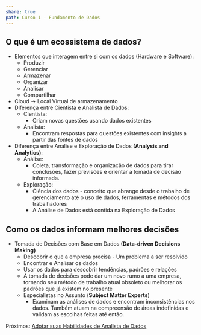 ```yaml
---
share: true
path: Curso 1 - Fundamento de Dados
---
```

## O que é um ecossistema de dados?
- Elementos que interagem entre si com os dados (Hardware e Software):
	- Produzir
	- Gerenciar
	- Armazenar
	- Organizar
	- Analisar
	- Compartilhar
- Cloud -> Local Virtual de armazenamento
- Diferença entre Cientista e Analista de Dados:
	- Cientista:
		- Criam novas questões usando dados existentes
	- Analista:
		- Encontram respostas para questões existentes com insights a partir das fontes de dados
- Diferença entre Análise e Exploração de Dados **(Analysis and Analytics)**:
	- Análise:
		- Coleta, transformação e organização de dados para tirar conclusões, fazer previsões e orientar a tomada de decisão informada.
	- Exploração:
		- Ciência dos dados - conceito que abrange desde o trabalho de gerenciamento até o uso de dados, ferramentas e métodos dos trabalhadores
		- A Análise de Dados está contida na Exploração de Dados

## Como os dados informam melhores decisões
- Tomada de Decisões com Base em Dados **(Data-driven Decisions Making)**
	- Descobrir o que a empresa precisa - Um problema a ser resolvido
	- Encontrar e Analisar os dados
	- Usar os dados para descobrir tendências, padrões e relações
	- A tomada de decisões pode dar um novo rumo a uma empresa, tornando seu método de trabalho atual obsoleto ou melhorar os padrões que já existem no presente
	- Especialistas no Assunto (**Subject Matter Experts**)
		- Examinam as análises de dados e encontram inconsistências nos dados. Também atuam na compreensão de áreas indefinidas e validam as escolhas feitas até então.

Próximos: [Adotar suas Habilidades de Analista de Dados](./Adotar%20suas%20Habilidades%20de%20Analista%20de%20Dados.md)



